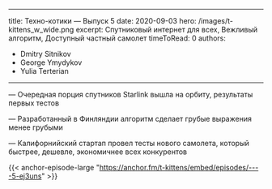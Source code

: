 
---
title: Техно-котики — Выпуск 5
date: 2020-09-03
hero: /images/t-kittens_w_wide.png
excerpt: Спутниковый интернет для всех, Вежливый алгоритм, Доступный частный самолет
timeToRead: 0
authors:
  - Dmitry Sitnikov
  - George Ymydykov
  - Yulia Terterian
---

— Очередная порция спутников Starlink вышла на орбиту, результаты первых тестов

— Разработанный в Финляндии алгоритм сделает грубые выражения менее грубыми

— Калифорнийский стартап провел тесты нового самолета, который быстрее, дешевле, экономичнее всех конкурентов


{{< anchor-episode-large "https://anchor.fm/t-kittens/embed/episodes/----5-ej3uns" >}}
